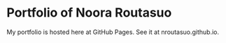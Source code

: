 # Portfolio of Noora Routasuo

My portfolio is hosted here at GitHub Pages. See it at nroutasuo.github.io.

